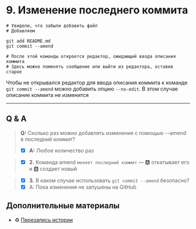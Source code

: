 # 9. Изменение последнего коммита

```terminal
# Увидели, что забыли добавить файл
# Добавляем

git add README.md
git commit --amend

# После этой команды откроется редактор, ожидающий ввода описания коммита
# Здесь можно поменять сообщение или выйти из редактора, оставив старое
```



Чтобы не открывался редактор для ввода описания коммита к команде `git commit --amend` можно добавить опцию `--no-edit`. В этом случае описание коммита не изменится

---

## Q & A

> **Q:** Сколько раз можно добавлять изменения с помощью --amend в последний коммит?<br>
> - [x] **A:** Любое количество раз

> - [x] **2.** Команда amend `меняет последний коммит` — :a: откатывает его и :b: создает новый

> - [x] **3.** В каком случае использовать `git commit --amend` безопасно?
> - [x] A: Пока изменения не запушены на GitHub

## Дополнительные материалы

- ♻️ [Перезапись истории](https://git-scm.com/book/ru/v2/Инструменты-Git-Перезапись-истории)
